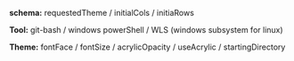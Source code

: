 **schema:** requestedTheme / initialCols / initiaRows

**Tool:** git-bash / windows powerShell / WLS (windows subsystem for linux)

**Theme:** fontFace / fontSize / acrylicOpacity / useAcrylic / startingDirectory